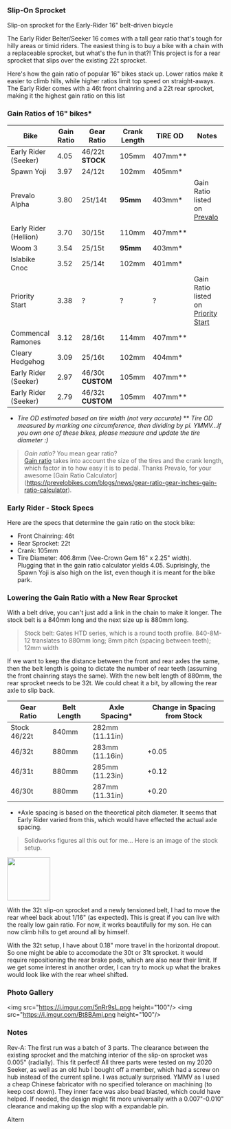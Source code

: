 ### Slip-On Sprocket
Slip-on sprocket for the Early-Rider 16" belt-driven bicycle

The Early Rider Belter/Seeker 16 comes with a tall gear ratio that's tough for hilly areas or timid riders.  The easiest thing is to buy a bike with a chain with a replaceable sprocket, but what's the fun in that?! This project is for a rear sprocket that slips over the existing 22t sprocket.

Here's how the gain ratio of popular 16" bikes stack up.  Lower ratios make it easier to climb hills, while higher ratios limit top speed on straight-aways.  The Early Rider comes with a 46t front chainring and a 22t rear sprocket, making it the highest gain ratio on this list

### Gain Ratios of 16" bikes*
| Bike             | Gain Ratio | Gear Ratio  | Crank Length  | TIRE OD | Notes|
|------------------|------------|-------------|---------------|---------|------|
|Early Rider (Seeker)|4.05      |46/22t **STOCK**|105mm       |407mm**  ||
|Spawn Yoji        |3.97        |24/12t       |102mm          |405mm*   | |
|Prevalo Alpha     |3.80        |25t/14t      |**95mm**       |403mm*   |Gain Ratio listed on [Prevalo](https://prevelobikes.com/products/alpha-two) |
|Early Rider (Hellion)|3.70     |30/15t       |110mm          |407mm**  ||        
|Woom 3            |3.54        |25/15t       | **95mm**      |403mm*   ||
|Islabike Cnoc     |3.52        |25/14t       |102mm          |401mm*   ||
|Priority Start    |3.38        |?            |?              |?        |Gain Ratio listed on [Priority Start](https://www.prioritybicycles.com/products/startfw2) |
|Commencal Ramones |3.12        |28/16t       |114mm          |407mm**  ||
|Cleary Hedgehog   |3.09        |25/16t       |102mm          |404mm*   ||
|Early Rider (Seeker)|2.97      |46/30t **CUSTOM**|105mm      |407mm**  ||
|Early Rider (Seeker)|2.79      |46/32t **CUSTOM**|105mm      |407mm**  ||

* *Tire OD estimated based on tire width (not very accurate)*
** *Tire OD measured by marking one circumference, then dividing by pi.  YMMV...If you own one of these bikes, please measure and update the tire diameter :)*

> *Gain ratio?* You mean gear ratio?  
[Gain ratio](https://prevelobikes.com/blogs/news/bicycle-gear-ratio-gear-inches-and-gain-ratio) takes into account the size of the tires and the crank length, which factor in to how easy it is to pedal. Thanks Prevalo, for your awesome [Gain Ratio Calculator] (https://prevelobikes.com/blogs/news/gear-ratio-gear-inches-gain-ratio-calculator).

### Early Rider - Stock Specs
Here are the specs that determine the gain ratio on the stock bike:
* Front Chainring: 46t
* Rear Sprocket: 22t
* Crank: 105mm
* Tire Diameter: 406.8mm (Vee-Crown Gem 16" x 2.25" width).  
Plugging that in the gain ratio calculator yields 4.05.  Suprisingly, the Spawn Yoji is also high on the list, even though it is meant for the bike park.  

### Lowering the Gain Ratio with a New Rear Sprocket
With a belt drive, you can't just add a link in the chain to make it longer. The stock belt is a 840mm long and the next size up is 880mm long.
>Stock belt: Gates HTD series, which is a round tooth profile.  840-8M-12 translates to 880mm long; 8mm pitch (spacing between teeth); 12mm width
 
If we want to keep the distance between the front and rear axles the same, then the belt length is going to dictate the number of rear teeth (assuming the front chainring stays the same).  With the new belt length of 880mm, the rear sprocket needs to be 32t.  We could cheat it a bit, by allowing the rear axle to slip back.

|Gear Ratio     |Belt Length  |Axle Spacing*  |Change in Spacing from Stock|
|---------------|-------------|---------------|-----------------|
|Stock 46/22t   |840mm        |282mm (11.11in)|                 |
|46/32t         |880mm        |283mm (11.16in)|+0.05            |
|46/31t         |880mm        |285mm (11.23in)|+0.12            |  
|46/30t         |880mm        |287mm (11.31in)|+0.20            | 
* *Axle spacing is based on the theoretical pitch diameter.  It seems that Early Rider varied from this, which would have effected the actual axle spacing.

>Solidworks figures all this out for me... Here is an image of the stock setup.
<img src="https://i.imgur.com/nTLmv0j.png" height="100"/>

With the 32t slip-on sprocket and a newly tensioned belt, I had to move the rear wheel back about 1/16" (as expected).  This is great if you can live with the really low gain ratio.  For now, it works beautifully for my son.  He can now climb hills to get around all by himself.

With the 32t setup, I have about 0.18" more travel in the horizontal dropout.  So one might be able to accomodate the 30t or 31t sprocket. it would require repositioning the rear brake pads, which are also near their limit.  If we get some interest in another order, I can try to mock up what the brakes would look like with the rear wheel shifted.

### Photo Gallery
<img src="https://i.imgur.com/5nRr9sL.png height="100"/>
<img src="https://i.imgur.com/Bt8BAmj.png height="100"/>

### Notes
Rev-A: The first run was a batch of 3 parts.  The clearance between the existing sprocket and the matching interior of the slip-on sprocket was 0.005" (radially). This fit perfect!  All three parts were tested on my 2020 Seeker, as well as an old hub I bought off a member, which had a screw on hub instead of the current spline. I was actually surprised.  YMMV as I used a cheap Chinese fabricator with no specified tolerance on machining (to keep cost down).  They inner face was also bead blasted, which could have helped.  If needed, the design might fit more universally with a 0.007"-0.010" clearance and making up the slop with a expandable pin. 


Altern


